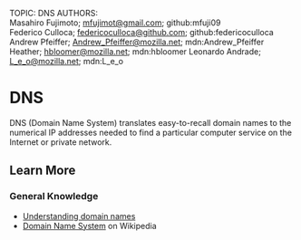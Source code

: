 TOPIC: DNS
AUTHORS: Masahiro Fujimoto; mfujimot@gmail.com; github:mfuji09
         Federico Culloca; federicoculloca@github.com; github:federicoculloca
         Andrew Pfeiffer; Andrew_Pfeiffer@mozilla.net; mdn:Andrew_Pfeiffer
         Heather; hbloomer@mozilla.net; mdn:hbloomer
         Leonardo Andrade; L_e_o@mozilla.net; mdn:L_e_o

# DNS

DNS (Domain Name System) translates easy-to-recall domain names to the numerical IP addresses
needed to find a particular computer service on the Internet or private network.

## Learn More

### General Knowledge

- [Understanding domain names](https://wiki.developer.mozilla.org/en-US/Learn/Understanding_domain_names)
- [Domain Name System](https://en.wikipedia.org/wiki/Domain_Name_System) on Wikipedia
